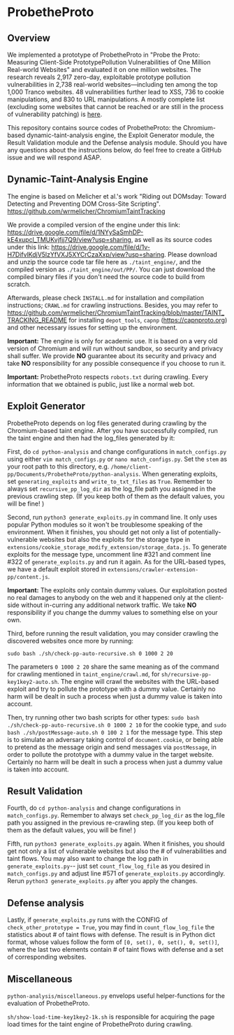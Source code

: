 # ProbetheProto
## Overview
We implemented a prototype of ProbetheProto in "Probe the Proto: Measuring Client-Side PrototypePollution Vulnerabilities of One Million Real-world Websites" and evaluated it on one million websites. The research reveals 2,917 zero-day, exploitable prototype pollution vulnerabilities in 2,738 real-world websites—including ten among the top 1,000 Tranco websites. 48 vulnerabilities further lead to XSS, 736 to cookie manipulations, and 830 to URL manipulations. A mostly complete list (excluding some websites that cannot be reached or are still in the process of vulnerability patching) is [here](https://github.com/client-pp/ProbetheProto/blob/main/vul_site_info.md).

This repository contains source codes of ProbetheProto: the Chromium-based dynamic-taint-analysis engine, the Exploit Generator module, the Result Validation module and the Defense analysis module. Should you have any questions about the instructions below, do feel free to create a GitHub issue and we will respond ASAP. 

## Dynamic-Taint-Analysis Engine
The engine is based on Melicher et al.'s work "Riding out DOMsday: Toward Detecting and Preventing DOM Cross-Site Scripting".  https://github.com/wrmelicher/ChromiumTaintTracking

We provide a compiled version of the engine under this link: https://drive.google.com/file/d/1NYySaSmhDP-kE4xupcl_TMUKvjfjj7Q9/view?usp=sharing, as well as its source codes under this link: https://drive.google.com/file/d/1v-H7DifvlKdjV5lzYfVXJ5XYCrCzaXxp/view?usp=sharing. Please download and unzip the source code tar file here as ```./taint_engine/```, and the compiled version as ```./taint_engine/out/PP/```. You can just download the compiled binary files if you don't need the source code to build from scratch. 

Afterwards, please check ```INSTALL.md``` for installation and compilation instructions; ```CRAWL.md``` for crawling instructions. Besides, you may refer to https://github.com/wrmelicher/ChromiumTaintTracking/blob/master/TAINT_TRACKING_README for installing ```depot_tools```, ```capnp``` (https://capnproto.org) and other necessary issues for setting up the environment. 

**Important:** The engine is only for academic use. It is based on a very old version of Chromium and will run without sandbox, so security and privacy shall suffer. We provide **NO** guarantee about its security and privacy and take **NO** responsibility for any possible consequence if you choose to run it.  

**Important:** ProbetheProto respects ```robots.txt``` during crawling. Every information that we obtained is public, just like a normal web bot. 

## Exploit Generator
ProbetheProto depends on log files generated during crawling by the Chromium-based taint engine. After you have successfully compiled, run the taint engine and then had the log_files generated by it: 

First, do ```cd python-analysis``` and change configurations in ```match_configs.py``` using either ```vim match_configs.py``` or ```nano match_configs.py```. Set the ```stem``` as your root path to this directory, e.g. ```/home/client-pp/Documents/ProbetheProto/python-analysis```. When generating exploits, set ```generating_exploits``` and ```write_to_txt_files``` as ```True```. Remember to always set ```recursive_pp_log_dir``` as the log_file path you assigned in the previous crawling step. (If you keep both of them as the default values, you will be fine! )

Second, run ```python3 generate_exploits.py``` in command line. It only uses popular Python modules so it won't be troublesome speaking of the environment. When it finishes, you should get not only a list of potentially-vulnerable websites but also the exploits for the storage type in ```extensions/cookie_storage_modify_extension/storage_data.js```. To generate exploits for the message type, uncomment line \#321 and comment line \#322 of ```generate_exploits.py``` and run it again. As for the URL-based types, we have a default exploit stored in ```extensions/crawler-extension-pp/content.js```. 

**Important:** The exploits only contain dummy values. Our exploitation posted no real damages to anybody on the web and it happened only at the client-side without in-curring any additional network traffic. We take **NO** responsibility if you change the dummy values to something else on your own. 

Third, before running the result validation, you may consider crawling the discovered websites once more by running:

```sudo bash ./sh/check-pp-auto-recursive.sh 0 1000 2 20```

The parameters ```0 1000 2 20``` share the same meaning as of the command for crawling mentioned in ```taint_engine/crawl.md```, for ```sh/recursive-pp-key1key2-auto.sh```. The engine will crawl the websites with the URL-based exploit and try to pollute the prototype with a dummy value. Certainly no harm will be dealt in such a process when just a dummy value is taken into account. 

Then, try running other two bash scripts for other types: ```sudo bash ./sh/check-pp-auto-recursive.sh 0 1000 2 10``` for the cookie type, and ```sudo bash ./sh/postMessage-auto.sh 0 100 2 1``` for the message type. This step is to simulate an adversary taking control of ```document.cookie```, or being able to pretend as the message origin and send messages via ```postMessage```, in order to pollute the prototype with a dummy value in the target website. Certainly no harm will be dealt in such a process when just a dummy value is taken into account.

## Result Validation
Fourth, do ```cd python-analysis``` and change configurations in ```match_configs.py```. Remember to always set ```check_pp_log_dir``` as the log_file path you assigned in the previous re-crawling step. (If you keep both of them as the default values, you will be fine! )

Fifth, run ```python3 generate_exploits.py``` again. When it finishes, you should get not only a list of vulnerable websites but also the # of vulnerabilities and taint flows. You may also want to change the log path in  ```generate_exploits.py```-- just set ```count_flow_log_file``` as you desired in ```match_configs.py``` and adjust line \#571 of ```generate_exploits.py``` accordingly. Rerun ```python3 generate_exploits.py``` after you apply the changes. 

## Defense analysis
Lastly, if ```generate_exploits.py``` runs with the CONFIG of ```check_other_prototype = True```, you may find in ```count_flow_log_file``` the statistics about \# of taint flows with defense. The result is in Python dict format, whose values follow the form of ```[0, set(), 0, set(), 0, set()]```, where the last two elements contain \# of taint flows with defense and a set of corresponding websites. 

## Miscellaneous
```python-analysis/miscellaneous.py``` envelops useful helper-functions for the evaluation of ProbetheProto. 

```sh/show-load-time-key1key2-1k.sh``` is responsible for acquiring the page load times for the taint engine of ProbetheProto during crawling. 

